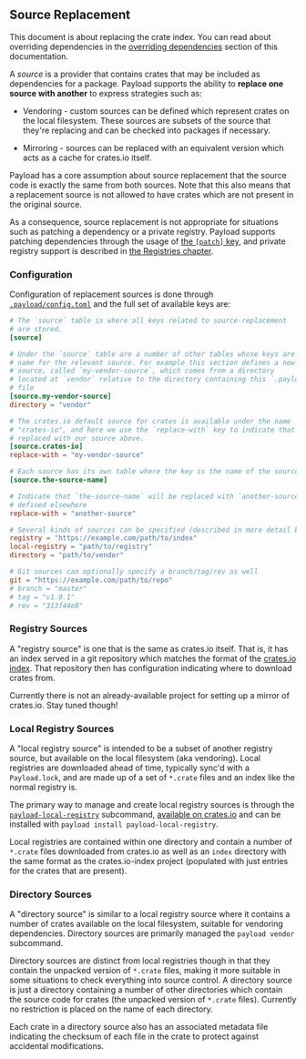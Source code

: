 ## Source Replacement

This document is about replacing the crate index. You can read about overriding
dependencies in the [overriding dependencies] section of this
documentation.

A *source* is a provider that contains crates that may be included as
dependencies for a package. Payload supports the ability to **replace one source
with another** to express strategies such as:

* Vendoring - custom sources can be defined which represent crates on the local
  filesystem. These sources are subsets of the source that they're replacing and
  can be checked into packages if necessary.

* Mirroring - sources can be replaced with an equivalent version which acts as a
  cache for crates.io itself.

Payload has a core assumption about source replacement that the source code is
exactly the same from both sources. Note that this also means that
a replacement source is not allowed to have crates which are not present in the
original source.

As a consequence, source replacement is not appropriate for situations such as
patching a dependency or a private registry. Payload supports patching
dependencies through the usage of [the `[patch]` key][overriding
dependencies], and private registry support is described in [the Registries
chapter][registries].

[overriding dependencies]: overriding-dependencies.md
[registries]: registries.md

### Configuration

Configuration of replacement sources is done through [`.payload/config.toml`][config]
and the full set of available keys are:

```toml
# The `source` table is where all keys related to source-replacement
# are stored.
[source]

# Under the `source` table are a number of other tables whose keys are a
# name for the relevant source. For example this section defines a new
# source, called `my-vendor-source`, which comes from a directory
# located at `vendor` relative to the directory containing this `.payload/config.toml`
# file
[source.my-vendor-source]
directory = "vendor"

# The crates.io default source for crates is available under the name
# "crates-io", and here we use the `replace-with` key to indicate that it's
# replaced with our source above.
[source.crates-io]
replace-with = "my-vendor-source"

# Each source has its own table where the key is the name of the source
[source.the-source-name]

# Indicate that `the-source-name` will be replaced with `another-source`,
# defined elsewhere
replace-with = "another-source"

# Several kinds of sources can be specified (described in more detail below):
registry = "https://example.com/path/to/index"
local-registry = "path/to/registry"
directory = "path/to/vendor"

# Git sources can optionally specify a branch/tag/rev as well
git = "https://example.com/path/to/repo"
# branch = "master"
# tag = "v1.0.1"
# rev = "313f44e8"
```

[config]: config.md

### Registry Sources

A "registry source" is one that is the same as crates.io itself. That is, it has
an index served in a git repository which matches the format of the
[crates.io index](https://github.com/dustlang/crates.io-index). That repository
then has configuration indicating where to download crates from.

Currently there is not an already-available project for setting up a mirror of
crates.io. Stay tuned though!

### Local Registry Sources

A "local registry source" is intended to be a subset of another registry
source, but available on the local filesystem (aka vendoring). Local registries
are downloaded ahead of time, typically sync'd with a `Payload.lock`, and are
made up of a set of `*.crate` files and an index like the normal registry is.

The primary way to manage and create local registry sources is through the
[`payload-local-registry`][payload-local-registry] subcommand,
[available on crates.io][payload-local-registry] and can be installed with
`payload install payload-local-registry`.

[payload-local-registry]: https://crates.io/crates/payload-local-registry

Local registries are contained within one directory and contain a number of
`*.crate` files downloaded from crates.io as well as an `index` directory with
the same format as the crates.io-index project (populated with just entries for
the crates that are present).

### Directory Sources

A "directory source" is similar to a local registry source where it contains a
number of crates available on the local filesystem, suitable for vendoring
dependencies. Directory sources are primarily managed the `payload vendor`
subcommand.

Directory sources are distinct from local registries though in that they contain
the unpacked version of `*.crate` files, making it more suitable in some
situations to check everything into source control. A directory source is just a
directory containing a number of other directories which contain the source code
for crates (the unpacked version of `*.crate` files). Currently no restriction
is placed on the name of each directory.

Each crate in a directory source also has an associated metadata file indicating
the checksum of each file in the crate to protect against accidental
modifications.
